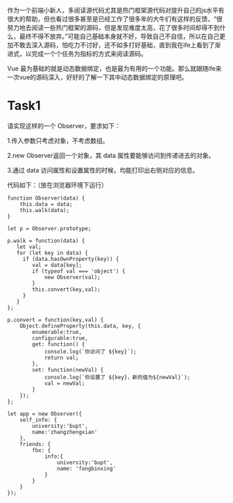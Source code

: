 作为一个前端小新人，多阅读源代码尤其是热门框架源代码对提升自己的js水平有很大的帮助，但也看过很多甚至是已经工作了很多年的大牛们有这样的反馈，“很努力地去阅读一些热门框架的源码，但是发现难度太高，花了很多时间却得不到什么，最终不得不放弃。”可能自己基础本身就不好，导致自己不自信，所以在自己更加不敢去深入源码，怕吃力不讨好，还不如多打好基础，直到我在ife上看到了渐进式，以完成一个个任务为指标的方式来阅读源码。
  
Vue 最为基础的就是动态数据绑定，也是最为有用的一个功能。那么就跟随ife来一次vue的源码深入，好好的了解一下其中动态数据绑定的原理吧。

# Task1

请实现这样的一个 Observer，要求如下：

1.传入参数只考虑对象，不考虑数组。

2.new Observer返回一个对象，其 data 属性要能够访问到传递进去的对象。

3.通过 data 访问属性和设置属性的时候，均能打印出右侧对应的信息。

代码如下：（放在浏览器环境下运行）

```
function Observer(data) {
	this.data = data;
	this.walk(data);
}

let p = Observer.prototype;

p.walk = function(data) {
   let val;
   for (let key in data) {
   	 if (data.hasOwnProperty(key)) {
   	 	val = data[key];
   	 	if (typeof val === 'object') {
   	 		new Observer(val);
   	 	}
   	 	this.convert(key,val);
   	 }
   }
};

p.convert = function(key,val) {
	Object.defineProperty(this.data, key, {
		enumerable:true,
		configurable:true,
		get: function() {
			console.log(`你访问了 ${key}`);
			return val;
		},
		set: function(newVal) {
			console.log(`你设置了 ${key}，新的值为${newVal}`);
			val = newVal;
		}
	});
};

let app = new Observer({
	self_info: {
		university:'bupt',
		name:'zhangzhengxian'
	},
	friends: {
		fbx: {
			info:{
				university:'bupt',
				name: 'fangbinxing'
			}
		}
	}
});

```
　　
